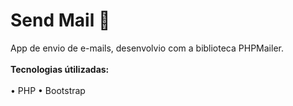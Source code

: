 # Send Mail 📧

App de envio de e-mails, desenvolvio com a biblioteca PHPMailer.<br/><br/>
**Tecnologias útilizadas:** <br/><br/>
• PHP • Bootstrap <br/><br/>
